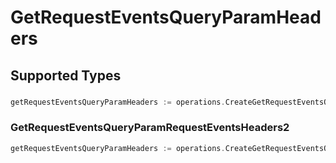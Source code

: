 # GetRequestEventsQueryParamHeaders


## Supported Types

### 

```go
getRequestEventsQueryParamHeaders := operations.CreateGetRequestEventsQueryParamHeadersStr(string{/* values here */})
```

### GetRequestEventsQueryParamRequestEventsHeaders2

```go
getRequestEventsQueryParamHeaders := operations.CreateGetRequestEventsQueryParamHeadersGetRequestEventsQueryParamRequestEventsHeaders2(operations.GetRequestEventsQueryParamRequestEventsHeaders2{/* values here */})
```

